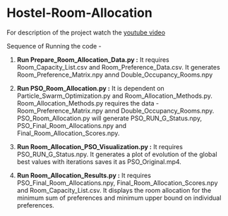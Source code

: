 # Hostel-Room-Allocation

For description of the project watch the [youtube video](https://youtu.be/g1qbxnmESRs)

Sequence of Running the code -

1. **Run Prepare_Room_Allocation_Data.py :**
It requires Room_Capacity_List.csv and Room_Preference_Data.csv.
It generates Room_Preference_Matrix.npy annd Double_Occupancy_Rooms.npy

2. **Run PSO_Room_Allocation.py :**
It is dependent on Particle_Swarm_Optimization.py and Room_Allocation_Methods.py.
Room_Allocation_Methods.py requires the data - Room_Preference_Matrix.npy annd Double_Occupancy_Rooms.npy.
PSO_Room_Allocation.py will generate PSO_RUN_G_Status.npy, PSO_Final_Room_Allocations.npy and Final_Room_Allocation_Scores.npy.

3. **Run Room_Allocation_PSO_Visualization.py :**
It requires PSO_RUN_G_Status.npy.
It generates a plot of evolution of the global best values with iterations saves it as PSO_Original.mp4.

4. **Run Room_Allocation_Results.py :**
It requires PSO_Final_Room_Allocations.npy, Final_Room_Allocation_Scores.npy and Room_Capacity_List.csv.
It displays the room allocation for the minimum sum of preferences and minimum upper bound on individual preferences.
